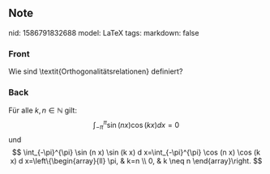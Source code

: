 ## Note
nid: 1586791832688
model: LaTeX
tags: 
markdown: false

### Front
Wie sind \textit{Orthogonalitätsrelationen} definiert?

### Back
Für alle $k, n \in \mathbb{N}$ gilt:
$$
\int_{-\pi}^{\pi} \sin (n x) \cos (k x) dx=0
$$
und
$$
\int_{-\pi}^{\pi} \sin (n x) \sin (k x) d x=\int_{-\pi}^{\pi} \cos (n x) \cos (k x) d x=\left\{\begin{array}{ll}
\pi, & k=n \\
0, & k \neq n
\end{array}\right.
$$
